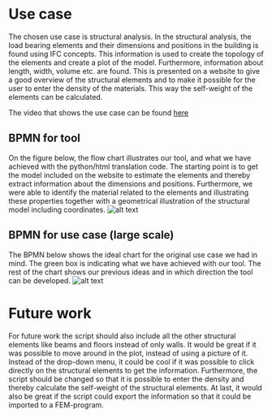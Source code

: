 # Use case

The chosen use case is structural analysis. In the structural analysis, the load bearing elements and their dimensions and positions in the building is found using IFC concepts. This information is used to create the topology of the elements and create a plot of the model. Furthermore, information about length, width, volume etc. are found. This is presented on a website to give a good overview of the structural elements and to make it possible for the user to enter the density of the materials. This way the self-weight of the elements can be calculated. 

The video that shows the use case can be found [here](https://www.youtube.com/watch?v=UIK1KJLiRRM)

## BPMN for tool

On the figure below, the flow chart illustrates our tool, and what we have achieved with the python/html translation code. The starting point is to get the model included on the website to estimate the elements and thereby extract information about the dimensions and positions. Furthermore, we were able to identify the material related to the elements and illustrating these properties together with a geometrical illustration of the structural model including coordinates.
![alt text](https://github.com/juliev1234/OpenBim_Group10/blob/ae0d3e214ebe4d16f4a9d5249284aafb8c11b819/A4_FinalProject/img/BPMN_tool.svg)

## BPMN for use case (large scale)

The BPMN below shows the ideal chart for the original use case we had in mind. The green box is indicating what we have achieved with our tool. The rest of the chart shows our previous ideas and in which direction the tool can be developed.
![alt text](https://github.com/juliev1234/OpenBim_Group10/blob/547489e9e8e25725c3c06d1f32349d2e3451a1c7/A4_FinalProject/img/BPMN_usecase.png)


# Future work

For future work the script should also include all the other structural elements like beams and floors instead of only walls. It would be great if it was possible to move around in the plot, instead of using a picture of it. Instead of the drop-down menu, it could be cool if it was possible to click directly on the structural elements to get the information. Furthermore, the script should be changed so that it is possible to enter the density and thereby calculate the self-weight of the structural elements. At last, it would also be great if the script could export the information so that it could be imported to a FEM-program.
